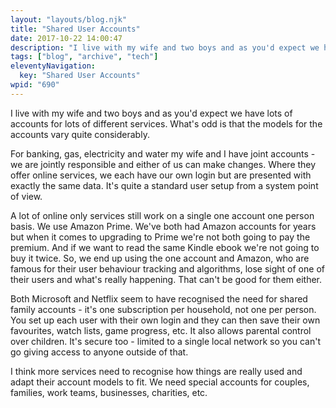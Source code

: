 ```yaml
---
layout: "layouts/blog.njk"
title: "Shared User Accounts"
date: 2017-10-22 14:00:47
description: "I live with my wife and two boys and as you'd expect we have lots of accounts for lots of different services"
tags: ["blog", "archive", "tech"]
eleventyNavigation:
  key: "Shared User Accounts"
wpid: "690"
---
```


I live with my wife and two boys and as you'd expect we have lots of accounts for lots of different services. What's odd is that the models for the accounts vary quite considerably.

For banking, gas, electricity and water my wife and I have joint accounts - we are jointly responsible and either of us can make changes. Where they offer online services, we each have our own login but are presented with exactly the same data. It's quite a standard user setup from a system point of view.

A lot of online only services still work on a single one account one person basis. We use Amazon Prime. We've both had Amazon accounts for years but when it comes to upgrading to Prime we're not both going to pay the premium. And if we want to read the same Kindle ebook we're not going to buy it twice. So, we end up using the one account and Amazon, who are famous for their user behaviour tracking and algorithms, lose sight of one of their users and what's really happening. That can't be good for them either.

Both Microsoft and Netflix seem to have recognised the need for shared family accounts - it's one subscription per household, not one per person. You set up each user with their own login and they can then save their own favourites, watch lists, game progress, etc. It also allows parental control over children. It's secure too - limited to a single local network so you can't go giving access to anyone outside of that.

I think more services need to recognise how things are really used and adapt their account models to fit. We need special accounts for couples, families, work teams, businesses, charities, etc.

